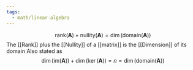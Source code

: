 ```yaml
---
tags:
  - math/linear-algebra
---
```

$$
\text{rank}(\mathbf{A})+\text{nullity}(\mathbf{A})=\dim(\text{domain}(\mathbf{A}))
$$
The [[Rank]] plus the [[Nullity]] of a [[matrix]] is the [[Dimension]] of its domain
Also stated as
$$
\dim(\text{im}(\mathbf{A}))+\dim(\ker(\mathbf{A}))=n=\dim(\text{domain}(\mathbf{A}))
$$